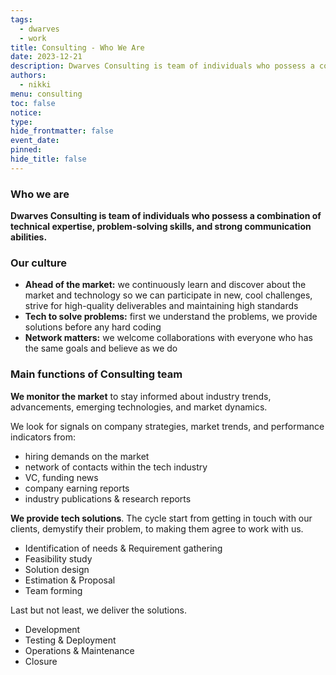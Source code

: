```yaml
---
tags:
  - dwarves
  - work
title: Consulting - Who We Are
date: 2023-12-21
description: Dwarves Consulting is team of individuals who possess a combination of technical expertise, problem-solving skills, and strong communication abilities.
authors:
  - nikki
menu: consulting
toc: false
notice: 
type: 
hide_frontmatter: false
event_date: 
pinned: 
hide_title: false
---
```

### Who we are

**Dwarves Consulting is team of individuals who possess a combination of technical expertise, problem-solving skills, and strong communication abilities.**


### Our culture

- **Ahead of the market:** we continuously learn and discover about the market and technology so we can participate in new, cool challenges, strive for high-quality deliverables and maintaining high standards
- **Tech to solve problems:** first we understand the problems, we provide solutions before any hard coding
- **Network matters:** we welcome collaborations with everyone who has the same goals and believe as we do


### Main functions of Consulting team

**We monitor the market** to stay informed about industry trends, advancements, emerging technologies, and market dynamics.

We look for signals on company strategies, market trends, and performance indicators from:  
- hiring demands on the market  
- network of contacts within the tech industry  
- VC, funding news  
- company earning reports  
- industry publications & research reports

**We provide tech solutions**. The cycle start from getting in touch with our clients, demystify their problem, to making them agree to work with us.
- Identification of needs & Requirement gathering
- Feasibility study
- Solution design
- Estimation & Proposal
- Team forming

Last but not least, we deliver the solutions.
- Development 
- Testing & Deployment
- Operations & Maintenance
- Closure